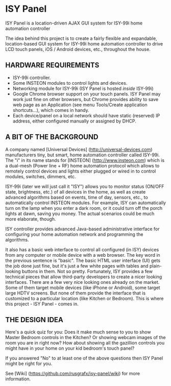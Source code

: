 # ISY Panel 

ISY Panel is a location-driven AJAX GUI system for ISY-99i home automation controller

The idea behind this project is to create a fairly flexible and expandable, location-based GUI system for ISY-99i home automation controller to drive LCD touch panels, iOS / Android devices, etc., throughout the house.


## HARDWARE REQUIREMENTS

  * ISY-99i controller.
  * Some INSTEON modules to control lights and devices. 
  * Networking module for ISY-99i (ISY Panel is hosted *inside* ISY-99i)
  * Google Chrome browser support on your touch panels. ISY Panel may work just fine on other browsers, but Chrome provides ability to save web page as an Application (see menu Tools/Create application shortcuts...), which comes in handy.
  * Each device/panel on a local network should have static (reserved) IP address, either configured manually or assigned by DHCP.


## A BIT OF THE BACKGROUND

A company named [Universal Devices] (http://universal-devices.com) manufacturers tiny, but smart, home automation controller called ISY-99i. The "i" in its name stands for [INSTEON] (http://www.insteon.com) which is a dual-mesh (Power line + RF) home automation protocol which allows to remotely control devices and lights either plugged or wired in to control modules, switches, dimmers, etc. 

ISY-99i (later we will just call it "ISY") allows you to monitor status (ON/OFF state, brightness, etc.) of all devices in the home, as well as create advanced algorithms based on events, time of day, sensors, etc., to automatically control INSTEON modules. For example, ISY can automatically turn on the lamp when you enter a dark room, or it could turn off the porch lights at dawn, saving you money. The actual scenarios could be much more elaborate, though.

ISY controller provides advanced Java-based administrative interface for configuring your home automation network and programming the algorithms. 

It also has a basic web interface to control all configured (in ISY) devices from any computer or mobile device with a web browser. The key word in the previous sentence is "basic". The basic HTML user interface (UI) gets the job done just fine, but it's just a few white pages with tables and plain-looking buttons in them. Not so pretty. Fortunately, ISY provides a few technical pieces that allow third-party developers to create a nicer looking interfaces. There are a few very nice looking ones already on the market. Some of them target mobile devices (like iPhone or Android), some target large HDTV screens. But none of them provide the interface that is customized to a particular location (like Kitchen or Bedroom). This is where this project - ISY Panel - comes in.


## THE DESIGN IDEA

Here's a quick quiz for you: Does it make much sense to you to show Master Bedroom controls in the Kitchen? Or showing webcam images of the room you are in right now? How about showing all the gazillion controls you might have in your home on your kid bedroom's touch panel?

If you answered "No" to at least one of the above questions then ISY Panel might be right for you.


See [Wiki] (https://github.com/rusgrafx/isy-panel/wiki) for more information.

